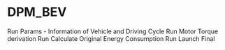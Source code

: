 # DPM_BEV

Run Params - Information of Vehicle and Driving Cycle
Run Motor Torque derivation 
Run Calculate Original Energy Consumption
Run Launch Final
